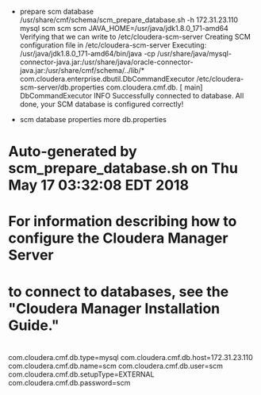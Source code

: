 * prepare scm database
/usr/share/cmf/schema/scm_prepare_database.sh -h 172.31.23.110 mysql scm scm scm
JAVA_HOME=/usr/java/jdk1.8.0_171-amd64
Verifying that we can write to /etc/cloudera-scm-server
Creating SCM configuration file in /etc/cloudera-scm-server
Executing:  /usr/java/jdk1.8.0_171-amd64/bin/java -cp /usr/share/java/mysql-connector-java.jar:/usr/share/java/oracle-connector-java.jar:/usr/share/cmf/schema/../lib/* com.cloudera.enterprise.dbutil.DbCommandExecutor /etc/cloudera-scm-server/db.properties com.cloudera.cmf.db.
[                          main] DbCommandExecutor              INFO  Successfully connected to database.
All done, your SCM database is configured correctly!

* scm database properties
more db.properties
# Auto-generated by scm_prepare_database.sh on Thu May 17 03:32:08 EDT 2018
#
# For information describing how to configure the Cloudera Manager Server
# to connect to databases, see the "Cloudera Manager Installation Guide."
#
com.cloudera.cmf.db.type=mysql
com.cloudera.cmf.db.host=172.31.23.110
com.cloudera.cmf.db.name=scm
com.cloudera.cmf.db.user=scm
com.cloudera.cmf.db.setupType=EXTERNAL
com.cloudera.cmf.db.password=scm